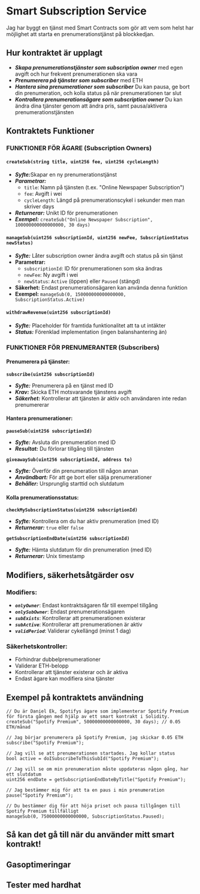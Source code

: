 # Smart Subscription Service

<p>Jag har byggt en tjänst med Smart Contracts som gör att vem som helst har möjlighet att starta en prenumerationstjänst på blockkedjan.</p>

## Hur kontraktet är upplagt

- *<b>Skapa prenumerationstjänster som subscription owner</b>* med egen avgift och hur frekvent prenumerationen ska vara
- *<b>Prenumerera på tjänster som subscriber</b>* med ETH
- *<b>Hantera sina prenumerationer som subscriber</b>* Du kan pausa, ge bort din prenumeration, och kolla status på när prenumerationen tar slut
- *<b>Kontrollera prenumerationsägare som subscription owner</b>* Du kan ändra dina tjänster genom att ändra pris, samt pausa/aktivera prenumerationstjänsten

## Kontraktets Funktioner

### FUNKTIONER FÖR ÄGARE (Subscription Owners)

#### `createSub(string title, uint256 fee, uint256 cycleLength)`
- *<b>Syfte:*</b>Skapar en ny prenumerationstjänst
- *<b>Parametrar:*</b> 
  - `title`: Namn på tjänsten (t.ex. "Online Newspaper Subscription")
  - `fee`: Avgift i wei
  - `cycleLength`: Längd på prenumerationscykel i sekunder men man skriver days
- *<b>Returnerar:*</b> Unikt ID för prenumerationen
- *<b>Exempel:*</b> `createSub("Online Newspaper Subscription", 100000000000000000, 30 days)`

#### `manageSub(uint256 subscriptionId, uint256 newFee, SubscriptionStatus newStatus)`
- *<b>Syfte:*</b> Låter subscription owner ändra avgift och status på sin tjänst
- **Parametrar:**
  - `subscriptionId`: ID för prenumerationen som ska ändras
  - `newFee`: Ny avgift i wei
  - `newStatus`: `Active` (öppen) eller `Paused` (stängd)
- **Säkerhet:** Endast prenumerationsägaren kan använda denna funktion
- **Exempel:** `manageSub(0, 150000000000000000, SubscriptionStatus.Active)`

#### `withdrawRevenue(uint256 subscriptionId)`
- *<b>Syfte:*</b> Placeholder för framtida funktionalitet att ta ut intäkter
- *<b>Status:*</b> Förenklad implementation (ingen balanshantering än)

### FUNKTIONER FÖR PRENUMERANTER (Subscribers)

#### Prenumerera på tjänster:

**`subscribe(uint256 subscriptionId)`**
- *<b>Syfte:*</b> Prenumerera på en tjänst med ID
- *<b>Krav:*</b> Skicka ETH motsvarande tjänstens avgift
- *<b>Säkerhet:*</b> Kontrollerar att tjänsten är aktiv och användaren inte redan prenumererar

#### Hantera prenumerationer:

**`pauseSub(uint256 subscriptionId)`**
- *<b>Syfte:*</b> Avsluta din prenumeration med ID
- *<b>Resultat:*</b> Du förlorar tillgång till tjänsten

**`giveawaySub(uint256 subscriptionId, address to)`**
- *<b>Syfte:*</b> Överför din prenumeration till någon annan
- *<b>Användbart:*</b> För att ge bort eller sälja prenumerationer
- *<b>Behåller:*</b> Ursprunglig starttid och slutdatum

#### Kolla prenumerationsstatus:

**`checkMySubscriptionStatus(uint256 subscriptionId)`**
- *<b>Syfte:*</b> Kontrollera om du har aktiv prenumeration (med ID)
- *<b>Returnerar:*</b> `true` eller `false`

**`getSubscriptionEndDate(uint256 subscriptionId)`**
- *<b>Syfte:*</b> Hämta slutdatum för din prenumeration (med ID)
- *<b>Returnerar:*</b> Unix timestamp

## Modifiers, säkerhetsåtgärder osv

### Modifiers:
- *<b>`onlyOwner`*</b>: Endast kontraktsägaren får till exempel tillgång
- *<b>`onlySubOwner`*</b>: Endast prenumerationsägaren
- *<b>`subExists`*</b>: Kontrollerar att prenumerationen existerar
- *<b>`subActive`*</b>: Kontrollerar att prenumerationen är aktiv
- *<b>`validPeriod`*</b>: Validerar cykellängd (minst 1 dag)

### Säkerhetskontroller:
- Förhindrar dubbelprenumerationer
- Validerar ETH-belopp
- Kontrollerar att tjänster existerar och är aktiva
- Endast ägare kan modifiera sina tjänster

## Exempel på kontraktets användning

```solidity
// Du är Daniel Ek, Spotifys ägare som implementerar Spotify Premium för första gången med hjälp av ett smart kontrakt i Solidity.
createSub("Spotify Premium", 50000000000000000, 30 days); // 0.05 ETH/månad

// Jag börjar prenumerera på Spotify Premium, jag skickar 0.05 ETH
subscribe("Spotify Premium");

// Jag vill se att prenumerationen startades. Jag kollar status
bool active = doISubscribeToThisSubId("Spotify Premium");

// Jag vill se om min prenumeration måste uppdateras någon gång, har ett slutdatum
uint256 endDate = getSubscriptionEndDateByTitle("Spotify Premium");

// Jag bestämmer mig för att ta en paus i min prenumeration
pause("Spotify Premium");

// Du bestämmer dig för att höja priset och pausa tillgången till Spotify Premium tillfälligt
manageSub(0, 75000000000000000, SubscriptionStatus.Paused);
```
## Så kan det gå till när du använder mitt smart kontrakt!

## Gasoptimeringar

## Tester med hardhat